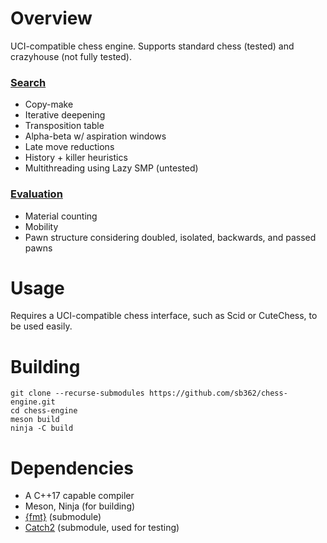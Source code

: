 # Overview
UCI-compatible chess engine.
Supports standard chess (tested) and crazyhouse (not fully tested).

### [Search](src/search.cc)
- Copy-make
- Iterative deepening
- Transposition table
- Alpha-beta w/ aspiration windows
- Late move reductions
- History + killer heuristics
- Multithreading using Lazy SMP (untested)

### [Evaluation](src/evaluation.cc)
- Material counting
- Mobility
- Pawn structure considering doubled, isolated, backwards, and passed pawns

# Usage
Requires a UCI-compatible chess interface, such as Scid or CuteChess, to be used easily.

# Building
```
git clone --recurse-submodules https://github.com/sb362/chess-engine.git
cd chess-engine
meson build
ninja -C build
```

# Dependencies
- A C++17 capable compiler
- Meson, Ninja (for building)
- [{fmt}](https://github.com/fmtlib/fmt) (submodule)
- [Catch2](https://github.com/catchorg/Catch2) (submodule, used for testing)

